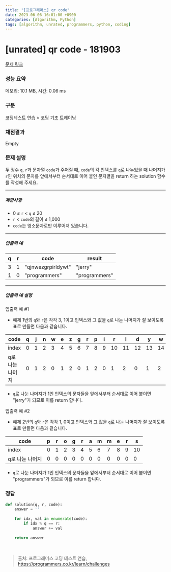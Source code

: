 ```yaml
---
title: "[프로그래머스] qr code"
date: 2023-06-06 16:01:00 +0900
categories: [Algorithm, Python]
tags: [algorithm, unrated, programmers, python, coding]
---
```


# [unrated] qr code - 181903

[문제 링크](https://school.programmers.co.kr/learn/courses/30/lessons/181903)

### 성능 요약

메모리: 10.1 MB, 시간: 0.06 ms

### 구분

코딩테스트 연습 > 코딩 기초 트레이닝

### 채점결과

Empty

### 문제 설명

<p>두 정수 <code>q</code>, <code>r</code>과 문자열 <code>code</code>가 주어질 때, <code>code</code>의 각 인덱스를 <code>q</code>로 나누었을 때 나머지가 <code>r</code>인 위치의 문자를 앞에서부터 순서대로 이어 붙인 문자열을 return 하는 solution 함수를 작성해 주세요.</p>

<hr>

<h5>제한사항</h5>

<ul>
<li>0 ≤ <code>r</code> &lt; <code>q</code> ≤ 20</li>
<li><code>r</code> &lt; <code>code</code>의 길이 ≤ 1,000</li>
<li><code>code</code>는 영소문자로만 이루어져 있습니다.</li>
</ul>

<hr>

<h5>입출력 예</h5>

| q | r | code               | result        |
|---|---|--------------------|---------------|
| 3 | 1 | "qjnwezgrpirldywt" | "jerry"       |
| 1 | 0 | "programmers"      | "programmers" |

<hr>

<h5>입출력 예 설명</h5>

<p>입출력 예 #1</p>

<ul>
<li><p>예제 1번의 <code>q</code>와 <code>r</code>은 각각 3, 1이고 인덱스와 그 값을 <code>q</code>로 나눈 나머지가 잘 보이도록 표로 만들면 다음과 같습니다.</p>
</li>
</ul>

| code      | q | j | n | w | e | z | g | r | p | i | r  | l  | d  | y  | w  | t  |
|-----------|---|---|---|---|---|---|---|---|---|---|----|----|----|----|----|----|
| index     | 0 | 1 | 2 | 3 | 4 | 5 | 6 | 7 | 8 | 9 | 10 | 11 | 12 | 13 | 14 | 15 |
| q로 나눈 나머지 | 0 | 1 | 2 | 0 | 1 | 2 | 0 | 1 | 2 | 0 | 1  | 2  | 0  | 1  | 2  | 0  |

<ul>
<li><p><code>q</code>로 나눈 나머지가 1인 인덱스의 문자들을 앞에서부터 순서대로 이어 붙이면 "jerry"가 되므로 이를 return 합니다.</p></li>
</ul>

<p>입출력 예 #2</p>

<ul>
<li><p>예제 2번의 <code>q</code>와 <code>r</code>은 각각 1, 0이고 인덱스와 그 값을 <code>q</code>로 나눈 나머지가 잘 보이도록 표로 만들면 다음과 같습니다.</p>
</li>
</ul>

| code      | p | r | o | g | r | a | m | m | e | r | s  |
|-----------|---|---|---|---|---|---|---|---|---|---|----|
| index     | 0 | 1 | 2 | 3 | 4 | 5 | 6 | 7 | 8 | 9 | 10 |
| q로 나눈 나머지 | 0 | 0 | 0 | 0 | 0 | 0 | 0 | 0 | 0 | 0 | 0  |

<ul>
<li><p><code>q</code>로 나눈 나머지가 1인 인덱스의 문자들을 앞에서부터 순서대로 이어 붙이면 "programmers"가 되므로 이를 return 합니다.</p></li>
</ul>

### 정답

```python
def solution(q, r, code):
    answer = ''
    
    for idx, val in enumerate(code):
        if idx % q == r:
            answer += val
    
    return answer
```

<br>

> 출처: 프로그래머스 코딩 테스트 연습, https://programmers.co.kr/learn/challenges

